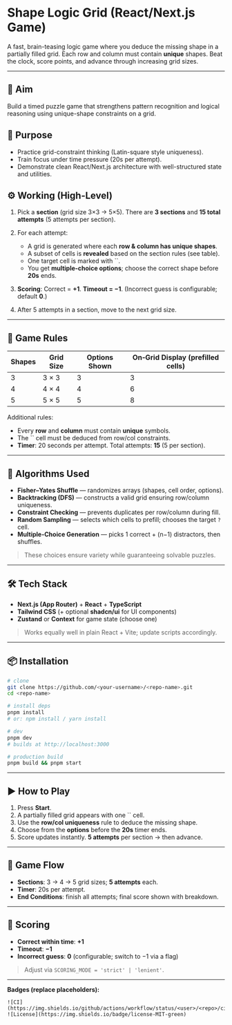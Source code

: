 # Shape Logic Grid (React/Next.js Game)

A fast, brain-teasing logic game where you deduce the missing shape in a partially filled grid. Each row and column must contain **unique** shapes. Beat the clock, score points, and advance through increasing grid sizes.

---

## 🧠 Aim

Build a timed puzzle game that strengthens pattern recognition and logical reasoning using unique-shape constraints on a grid.

## 🎯 Purpose

* Practice grid-constraint thinking (Latin-square style uniqueness).
* Train focus under time pressure (20s per attempt).
* Demonstrate clean React/Next.js architecture with well-structured state and utilities.

## ⚙️ Working (High-Level)

1. Pick a **section** (grid size 3×3 → 5×5). There are **3 sections** and **15 total attempts** (5 attempts per section).
2. For each attempt:

   * A grid is generated where each **row & column has unique shapes**.
   * A subset of cells is **revealed** based on the section rules (see table).
   * One target cell is marked with \`\`.
   * You get **multiple-choice options**; choose the correct shape before **20s** ends.
3. **Scoring**: Correct = **+1**. **Timeout = −1**. (Incorrect guess is configurable; default **0**.)
4. After 5 attempts in a section, move to the next grid size.

---

## 📏 Game Rules

| Shapes | Grid Size | Options Shown | On‑Grid Display (prefilled cells) |
| ------ | --------- | ------------- | --------------------------------- |
| 3      | 3 × 3     | 3             | 3                                 |
| 4      | 4 × 4     | 4             | 6                                 |
| 5      | 5 × 5     | 5             | 8                                 |

Additional rules:

* Every **row** and **column** must contain **unique** symbols.
* The \`\` cell must be deduced from row/col constraints.
* **Timer**: 20 seconds per attempt. Total attempts: **15** (5 per section).

---

## 🧩 Algorithms Used

* **Fisher–Yates Shuffle** — randomizes arrays (shapes, cell order, options).
* **Backtracking (DFS)** — constructs a valid grid ensuring row/column uniqueness.
* **Constraint Checking** — prevents duplicates per row/column during fill.
* **Random Sampling** — selects which cells to prefill; chooses the target `?` cell.
* **Multiple-Choice Generation** — picks 1 correct + (n−1) distractors, then shuffles.

> These choices ensure variety while guaranteeing solvable puzzles.

---

## 🛠️ Tech Stack

* **Next.js (App Router)** + **React** + **TypeScript**
* **Tailwind CSS** (+ optional **shadcn/ui** for UI components)
* **Zustand** or **Context** for game state (choose one)

> Works equally well in plain React + Vite; update scripts accordingly.

---

## 📦 Installation

```bash
# clone
git clone https://github.com/<your-username>/<repo-name>.git
cd <repo-name>

# install deps
pnpm install
# or: npm install / yarn install

# dev
pnpm dev
# builds at http://localhost:3000

# production build
pnpm build && pnpm start
```

---

## ▶️ How to Play

1. Press **Start**.
2. A partially filled grid appears with one \`\` cell.
3. Use the **row/col uniqueness** rule to deduce the missing shape.
4. Choose from the **options** before the **20s** timer ends.
5. Score updates instantly. **5 attempts** per section → then advance.

---
## 🧭 Game Flow

* **Sections**: 3 → 4 → 5 grid sizes; **5 attempts** each.
* **Timer**: 20s per attempt.
* **End Conditions**: finish all attempts; final score shown with breakdown.

---

## 🧮 Scoring

* **Correct within time**: **+1**
* **Timeout**: **−1**
* **Incorrect guess**: **0** (configurable; switch to −1 via a flag)

> Adjust via `SCORING_MODE = 'strict' | 'lenient'`.

---


**Badges (replace placeholders):**

```
![CI](https://img.shields.io/github/actions/workflow/status/<user>/<repo>/ci.yml)
![License](https://img.shields.io/badge/license-MIT-green)
```
